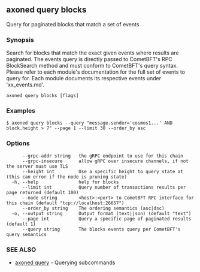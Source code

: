 ## axoned query blocks

Query for paginated blocks that match a set of events

### Synopsis

Search for blocks that match the exact given events where results are paginated.
The events query is directly passed to CometBFT's RPC BlockSearch method and must
conform to CometBFT's query syntax.
Please refer to each module's documentation for the full set of events to query
for. Each module documents its respective events under 'xx_events.md'.

```
axoned query blocks [flags]
```

### Examples

```
$ axoned query blocks --query "message.sender='cosmos1...' AND block.height > 7" --page 1 --limit 30 --order_by asc
```

### Options

```
      --grpc-addr string   the gRPC endpoint to use for this chain
      --grpc-insecure      allow gRPC over insecure channels, if not the server must use TLS
      --height int         Use a specific height to query state at (this can error if the node is pruning state)
  -h, --help               help for blocks
      --limit int          Query number of transactions results per page returned (default 100)
      --node string        <host>:<port> to CometBFT RPC interface for this chain (default "tcp://localhost:26657")
      --order_by string    The ordering semantics (asc|dsc)
  -o, --output string      Output format (text|json) (default "text")
      --page int           Query a specific page of paginated results (default 1)
      --query string       The blocks events query per CometBFT's query semantics
```

### SEE ALSO

* [axoned query](axoned_query.md)	 - Querying subcommands

